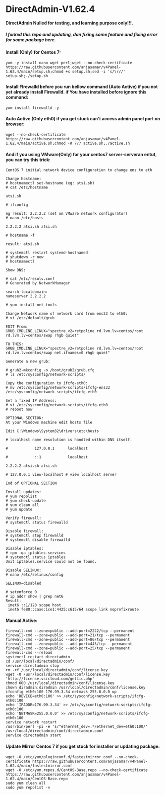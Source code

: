 # DirectAdmin-V1.62.4
**DirectAdmin Nulled for testing, and learning purpose only!!!.**
##### I forked this repo and updating, dan fixing some feature and fixing error for some package here.
#### Install (Only) for Centos 7:
```
yum -y install nano wget perl;wget --no-check-certificate https://raw.githubusercontent.com/anjasamar/v4Panel-1.62.4/main/setup.sh;chmod +x setup.sh;sed -i 's/\r//' setup.sh;./setup.sh
```

#### Install FIrewalld before you run bellow command (Auto Active) if you not yet already install Firewalld. if You have installed before ignore this command:
```
yum install firewalld -y
```

#### Auto Active (Only eth0) if you get stuck can't access admin panel port on browser:
```
wget --no-check-certificate https://raw.githubusercontent.com/anjasamar/v4Panel-1.62.4/main/active.sh;chmod -R 777 active.sh;./active.sh
```

#### And if you using VMware(Only) for your centos7 server-serveran entut, you can try this trick:
```
CentOS 7 initial network device configuration to change ens to eth

Change hostname:
# hostnamectl set-hostname (eg: atsi.sh)
# cat /etc/hostname 

atsi.sh

# ifconfig

eg result: 2.2.2.2 (set on VMware network configurator)
# nano /etc/hosts

2.2.2.2 atsi.sh atsi.sh

# hostname -f

result: atsi.sh

# systemctl restart systemd-hostnamed
# shutdown -r now
# hostnamectl

Show DNS:

# cat /etc/resolv.conf
# Generated by NetworkManager

search localdomain:
nameserver 2.2.2.2

# yum install net-tools

Change Network name of network card from ens33 to eth0:
# vi /etc/default/grub

EDIT From:
GRUB_CMDLINE_LINUX="spectre_v2=retpoline rd.lvm.lv=centos/root rd.lvm.lv=centos/swap rhgb quiet"

TO THIS:
GRUB_CMDLINE_LINUX="spectre_v2=retpoline rd.lvm.lv=centos/root rd.lvm.lv=centos/swap net.ifnames=0 rhgb quiet"

Generate a new grub:

# grub2-mkconfig -o /boot/grub2/grub.cfg
# ls /etc/sysconfig/network-scripts/

Copy the configuration to ifcfg-eth0:
# mv /etc/sysconfig/network-scripts/ifcfg-ens33 /etc/sysconfig/network-scripts/ifcfg-eth0

Set a fixed IP Address:
# vi /etc/sysconfig/network-scripts/ifcfg-eth0
# reboot now

OPTIONAL SECTION:
At your Windows machine edit hosts file

Edit C:\Windows\System32\drivers\etc\hosts

# localhost name resolution is handled within DNS itself.

#            127.0.0.1      localhost

#            ::1            localhost

2.2.2.2 atsi.sh atsi.sh

# 127.0.0.1 view-localhost # view localhost server

End of OPTIONAL SECTION

Install updates:
# yum repolist
# yum check-update
# yum clean all
# yum update

Verify firewall:
# systemctl status firewalld

Disable firewall:
# systemctl stop firewalld
# systemctl disable firewalld

Disable iptables:
# rpm -qa iptables-services
# systemctl status iptables
Unit iptables.service could not be found.

Disable SELINUX:
# nano /etc/selinux/config

SELINUX=disabled

# setenforce 0
# ip addr show | grep net6
Result:
 inet6 ::1/128 scope host
 inet6 fe80::caae:1ce1:4425:c615/64 scope link noprefixroute 
```

#### Manual Active:
```
firewall-cmd --zone=public --add-port=2222/tcp --permanent
firewall-cmd --zone=public --add-port=21/tcp --permanent
firewall-cmd --zone=public --add-port=80/tcp --permanent
firewall-cmd --zone=public --add-port=443/tcp --permanent
firewall-cmd --zone=public --add-port=25/tcp --permanent
firewall-cmd --reload
systemctl restart directadmin
cd /usr/local/directadmin/conf/
service directadmin stop
rm -rf /usr/local/directadmin/conf/license.key
wget -O /usr/local/directadmin/conf/license.key 'http://license.vsicloud.com/getLic.php'
chmod 600 /usr/local/directadmin/conf/license.key
chown diradmin:diradmin /usr/local/directadmin/conf/license.key
ifconfig eth0:100 176.99.3.34 netmask 255.0.0.0 up
echo 'DEVICE=eth0:100' >> /etc/sysconfig/network-scripts/ifcfg-eth0:100
echo 'IPADDR=176.99.3.34' >> /etc/sysconfig/network-scripts/ifcfg-eth0:100
echo 'NETMASK=255.0.0.0' >> /etc/sysconfig/network-scripts/ifcfg-eth0:100
service network restart
/usr/bin/perl -pi -e 's/^ethernet_dev=.*/ethernet_dev=eth0:100/' /usr/local/directadmin/conf/directadmin.conf
service directadmin start
```


#### Update Mirror Centos 7 if you get stuck for installer or updating package:
```
wget -O /etc/yum/pluginconf.d/fastestmirror.conf --no-check-certificate https://raw.githubusercontent.com/anjasamar/v4Panel-1.62.4/main/fastestmirror.conf
wget -O /etc/yum.repos.d/CentOS-Base.repo --no-check-certificate https://raw.githubusercontent.com/anjasamar/v4Panel-1.62.4/main/CentOS-Base.repo
sudo yum clean all
sudo yum repolist -v
```
